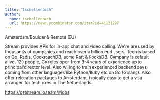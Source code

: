```yaml
---
title: "tschellenbach"
author:
  name: tschellenbach
  url: https://news.ycombinator.com/item?id=41131297
---
```

Amsterdam&#x2F;Boulder &amp; Remote (EU)

Stream provides APIs for in-app chat and video calling. We&#x27;re are used by thousands of companies and reach over a billion end users. Tech is based on Go, Redis, CockroachDB, some Raft &amp; RocksDB. Company is default alive, 120 people, Go roles open from 3-4 years of experience up to principal&#x2F;director level. Also willing to train experienced backend devs coming from other languages like Python&#x2F;Ruby etc on Go (Golang). Also offer relocation packages to Amsterdam, typically easy to get a visa arranged for tech roles in The Netherlands.

<a href="https:&#x2F;&#x2F;getstream.io&#x2F;team&#x2F;#jobs" rel="nofollow">https:&#x2F;&#x2F;getstream.io&#x2F;team&#x2F;#jobs</a>
